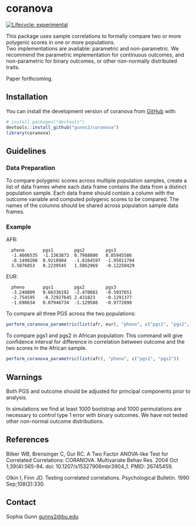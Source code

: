 # coranova

<!-- badges: start -->
[![Lifecycle: experimental](https://img.shields.io/badge/lifecycle-experimental-orange.svg)](https://lifecycle.r-lib.org/articles/stages.html#experimental)
<!-- badges: end -->

This package uses sample correlations to formally compare two or more polygenic scores in one or more populations.  \
Two implementations are available: parametric and non-parametric. We recommend the parametric implementation for continuous outcomes, and non-parametric for binary outcomes, or other non-normally distributed traits. 

Paper forthcoming.


## Installation

You can install the development version of coranova from [GitHub](https://github.com/) with:

``` r
# install.packages("devtools")
devtools::install_github("gunns2/coranova")
library(coranova)
```
## Guidelines



### Data Preparation

To compare polygenic scores across multiple population samples, create a list of data frames where each data frame contains the data from a distinct population sample. Each data frame should contain a column with the outcome variable and computed polygenic scores to be compared. The names of the columns should be shared across population sample data frames.

### Example



AFR:
```
  pheno       pgs1        pgs2        pgs3
  -1.4606535  -1.1363873  0.7988800   0.05945586
  -0.1498208  0.9218904   -1.8164597  -1.95811704
  3.5076853   0.2239545   1.5862969   -0.12250429
```

EUR:
```
  pheno       pgs1        pgs2        pgs3
  -3.249809   0.66336192  -2.470082   -0.5937651
  -2.754595   -0.72927645 2.431823    -0.1291377
  -1.698634   0.07946734  -1.129588   -0.9772898
```

To compare all three PGS across the two populations:
``` r
perform_coranova_parametric(list(afr, eur), "pheno", c("pgs1", "pgs2", "pgs3"))
```

To compare pgs1 and pgs2 in African population:
This command will give confidence interval for difference in correlation between outcome and the two scores in the African sample.
``` r
perform_coranova_parametric(list(afr), "pheno", c("pgs1", "pgs2"))
```
## Warnings

Both PGS and outcome should be adjusted for principal components prior to analysis.

In simulations we find at least 1000 bootstrap and 1000 permutations are necessary to control type 1 error with binary outcomes. We have not tested other non-normal outcome distributions. 

## References
Bilker WB, Brensinger C, Gur RC. A Two Factor ANOVA-like Test for Correlated Correlations: CORANOVA. Multivariate Behav Res. 2004 Oct 1;39(4):565-94. doi: 10.1207/s15327906mbr3904_1. PMID: 26745459.

Olkin I, Finn JD. Testing correlated correlations. Psychological Bulletin. 1990 Sep;108(2):330.

## Contact
Sophia Gunn [gunns2@bu.edu](gunns2@bu.edu)
